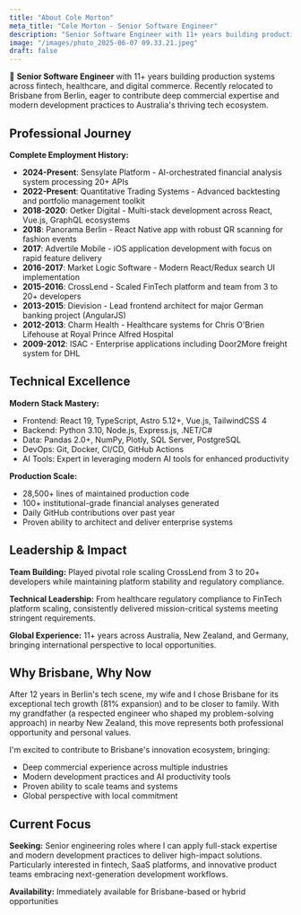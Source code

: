 ```yaml
---
title: "About Cole Morton"
meta_title: "Cole Morton - Senior Software Engineer"
description: "Senior Software Engineer with 11+ years building production systems across fintech, healthcare, and digital commerce. Recently relocated to Brisbane from Berlin, bringing deep commercial expertise and modern development practices to Australia's thriving tech ecosystem."
image: "/images/photo_2025-06-07 09.33.21.jpeg"
draft: false
---
```


🚀 **Senior Software Engineer** with 11+ years building production systems across fintech, healthcare, and digital commerce.
Recently relocated to Brisbane from Berlin, eager to contribute deep commercial expertise and modern development practices to Australia's thriving tech ecosystem.

## Professional Journey

**Complete Employment History:**

- **2024-Present**: Sensylate Platform - AI-orchestrated financial analysis system processing 20+ APIs
- **2022-Present**: Quantitative Trading Systems - Advanced backtesting and portfolio management toolkit
- **2018-2020**: Oetker Digital - Multi-stack development across React, Vue.js, GraphQL ecosystems
- **2018**: Panorama Berlin - React Native app with robust QR scanning for fashion events
- **2017**: Advertile Mobile - iOS application development with focus on rapid feature delivery
- **2016-2017**: Market Logic Software - Modern React/Redux search UI implementation
- **2015-2016**: CrossLend - Scaled FinTech platform and team from 3 to 20+ developers
- **2013-2015**: Dievision - Lead frontend architect for major German banking project (AngularJS)
- **2012-2013**: Charm Health - Healthcare systems for Chris O'Brien Lifehouse at Royal Prince Alfred Hospital
- **2009-2012**: ISAC - Enterprise applications including Door2More freight system for DHL

## Technical Excellence

**Modern Stack Mastery:**

- Frontend: React 19, TypeScript, Astro 5.12+, Vue.js, TailwindCSS 4
- Backend: Python 3.10, Node.js, Express.js, .NET/C#
- Data: Pandas 2.0+, NumPy, Plotly, SQL Server, PostgreSQL
- DevOps: Git, Docker, CI/CD, GitHub Actions
- AI Tools: Expert in leveraging modern AI tools for enhanced productivity

**Production Scale:**

- 28,500+ lines of maintained production code
- 100+ institutional-grade financial analyses generated
- Daily GitHub contributions over past year
- Proven ability to architect and deliver enterprise systems

## Leadership & Impact

**Team Building:** Played pivotal role scaling CrossLend from 3 to 20+ developers while maintaining platform stability and regulatory compliance.

**Technical Leadership:** From healthcare regulatory compliance to FinTech platform scaling, consistently delivered mission-critical systems meeting stringent requirements.

**Global Experience:** 11+ years across Australia, New Zealand, and Germany, bringing international perspective to local opportunities.

## Why Brisbane, Why Now

After 12 years in Berlin's tech scene, my wife and I chose Brisbane for its exceptional tech growth (81% expansion) and to be closer to family. With my grandfather (a respected engineer who shaped my problem-solving approach) in nearby New Zealand, this move represents both professional opportunity and personal values.

I'm excited to contribute to Brisbane's innovation ecosystem, bringing:

- Deep commercial experience across multiple industries
- Modern development practices and AI productivity tools
- Proven ability to scale teams and systems
- Global perspective with local commitment

## Current Focus

**Seeking:** Senior engineering roles where I can apply full-stack expertise and modern development practices to deliver high-impact solutions. Particularly interested in fintech, SaaS platforms, and innovative product teams embracing next-generation development workflows.

**Availability:** Immediately available for Brisbane-based or hybrid opportunities

